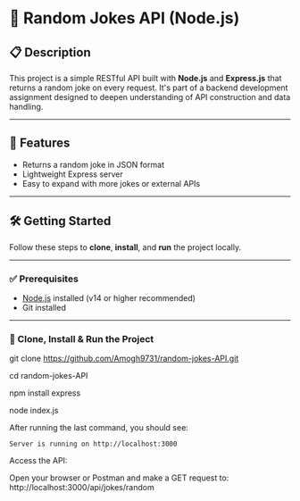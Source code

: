 # 🤣 Random Jokes API (Node.js)

## 📋 Description

This project is a simple RESTful API built with **Node.js** and **Express.js** that returns a random joke on every request. It's part of a backend development assignment designed to deepen understanding of API construction and data handling.

---

## 🚀 Features

- Returns a random joke in JSON format  
- Lightweight Express server  
- Easy to expand with more jokes or external APIs

---

## 🛠️ Getting Started

Follow these steps to **clone**, **install**, and **run** the project locally.

---

### ✅ Prerequisites

- [Node.js](https://nodejs.org/) installed (v14 or higher recommended)  
- Git installed

---

### 📂 Clone, Install & Run the Project
git clone https://github.com/Amogh9731/random-jokes-API.git

cd random-jokes-API

npm install express

node index.js

After running the last command, you should see:

    Server is running on http://localhost:3000

Access the API:

   Open your browser or Postman and make a GET request to:
      http://localhost:3000/api/jokes/random



